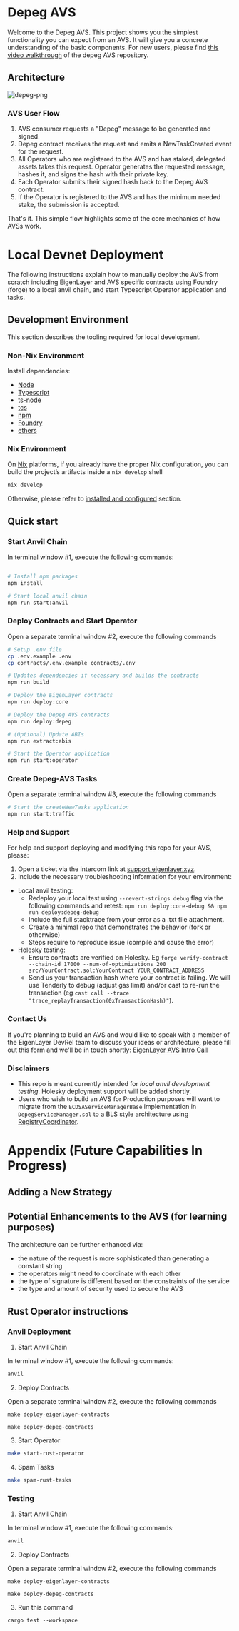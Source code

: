 # Depeg AVS

Welcome to the Depeg AVS. This project shows you the simplest functionality you can expect from an AVS. It will give you a concrete understanding of the basic components. For new users, please find [this video walkthrough](https://drive.google.com/file/d/1P6uA6kYWCbpeorTjADuoTlQ-q8uqwPZf/view?usp=sharing) of the depeg AVS repository.

## Architecture

![depeg-png](./assets/hello-world-diagram.png)

### AVS User Flow

1. AVS consumer requests a "Depeg" message to be generated and signed.
2. Depeg contract receives the request and emits a NewTaskCreated event for the request.
3. All Operators who are registered to the AVS and has staked, delegated assets takes this request. Operator generates the requested message, hashes it, and signs the hash with their private key.
4. Each Operator submits their signed hash back to the Depeg AVS contract.
5. If the Operator is registered to the AVS and has the minimum needed stake, the submission is accepted.

That's it. This simple flow highlights some of the core mechanics of how AVSs work.

# Local Devnet Deployment

The following instructions explain how to manually deploy the AVS from scratch including EigenLayer and AVS specific contracts using Foundry (forge) to a local anvil chain, and start Typescript Operator application and tasks.

## Development Environment

This section describes the tooling required for local development.

### Non-Nix Environment

Install dependencies:

- [Node](https://nodejs.org/en/download/)
- [Typescript](https://www.typescriptlang.org/download)
- [ts-node](https://www.npmjs.com/package/ts-node)
- [tcs](https://www.npmjs.com/package/tcs#installation)
- [npm](https://docs.npmjs.com/downloading-and-installing-node-js-and-npm)
- [Foundry](https://getfoundry.sh/)
- [ethers](https://www.npmjs.com/package/ethers)

### Nix Environment

On [Nix](https://nixos.org/) platforms, if you already have the proper Nix configuration, you can build the project’s artifacts inside a `nix develop` shell

```sh
nix develop
```

Otherwise, please refer to [installed and configured](./docs/nix-setup-guide.md) section.

## Quick start

### Start Anvil Chain

In terminal window #1, execute the following commands:

```sh

# Install npm packages
npm install

# Start local anvil chain
npm run start:anvil
```

### Deploy Contracts and Start Operator

Open a separate terminal window #2, execute the following commands

```sh
# Setup .env file
cp .env.example .env
cp contracts/.env.example contracts/.env

# Updates dependencies if necessary and builds the contracts
npm run build

# Deploy the EigenLayer contracts
npm run deploy:core

# Deploy the Depeg AVS contracts
npm run deploy:depeg

# (Optional) Update ABIs
npm run extract:abis

# Start the Operator application
npm run start:operator

```

### Create Depeg-AVS Tasks

Open a separate terminal window #3, execute the following commands

```sh
# Start the createNewTasks application
npm run start:traffic
```

### Help and Support

For help and support deploying and modifying this repo for your AVS, please:

1. Open a ticket via the intercom link at [support.eigenlayer.xyz](https://support.eigenlayer.xyz).
2. Include the necessary troubleshooting information for your environment:

- Local anvil testing:
  - Redeploy your local test using `--revert-strings debug` flag via the following commands and retest: `npm run deploy:core-debug && npm run deploy:depeg-debug`
  - Include the full stacktrace from your error as a .txt file attachment.
  - Create a minimal repo that demonstrates the behavior (fork or otherwise)
  - Steps require to reproduce issue (compile and cause the error)
- Holesky testing:
  - Ensure contracts are verified on Holesky. Eg `forge verify-contract --chain-id 17000 --num-of-optimizations 200 src/YourContract.sol:YourContract YOUR_CONTRACT_ADDRESS`
  - Send us your transaction hash where your contract is failing. We will use Tenderly to debug (adjust gas limit) and/or cast to re-run the transaction (eg `cast call --trace "trace_replayTransaction(0xTransactionHash)"`).

### Contact Us

If you're planning to build an AVS and would like to speak with a member of the EigenLayer DevRel team to discuss your ideas or architecture, please fill out this form and we'll be in touch shortly: [EigenLayer AVS Intro Call](https://share.hsforms.com/1BksFoaPjSk2l3pQ5J4EVCAein6l)

### Disclaimers

- This repo is meant currently intended for _local anvil development testing_. Holesky deployment support will be added shortly.
- Users who wish to build an AVS for Production purposes will want to migrate from the `ECDSAServiceManagerBase` implementation in `DepegServiceManager.sol` to a BLS style architecture using [RegistryCoordinator](https://github.com/Layr-Labs/eigenlayer-middleware/blob/dev/docs/RegistryCoordinator.md).

# Appendix (Future Capabilities In Progress)

## Adding a New Strategy

## Potential Enhancements to the AVS (for learning purposes)

The architecture can be further enhanced via:

- the nature of the request is more sophisticated than generating a constant string
- the operators might need to coordinate with each other
- the type of signature is different based on the constraints of the service
- the type and amount of security used to secure the AVS

## Rust Operator instructions

### Anvil Deployment

1. Start Anvil Chain

In terminal window #1, execute the following commands:

```sh
anvil
```

2. Deploy Contracts

Open a separate terminal window #2, execute the following commands

```
make deploy-eigenlayer-contracts

make deploy-depeg-contracts
```

3. Start Operator

```sh
make start-rust-operator
```

4. Spam Tasks

```sh
make spam-rust-tasks
```

### Testing

1. Start Anvil Chain

In terminal window #1, execute the following commands:

```sh
anvil
```

2. Deploy Contracts

Open a separate terminal window #2, execute the following commands

```
make deploy-eigenlayer-contracts

make deploy-depeg-contracts
```

3. Run this command

```
cargo test --workspace
```
